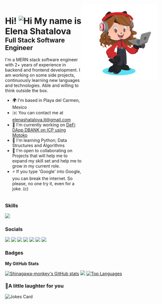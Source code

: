 <div style="display: flex;">
  <div style="flex: 1;">
    <h1 style="margin-bottom: 0;">Hi! <img src="https://user-images.githubusercontent.com/18350557/176309783-0785949b-9127-417c-8b55-ab5a4333674e.gif" alt="Hi" /> My name is Elena Shatalova</h1>
    <h2 style="margin-top: 0;">Full Stack Software Engineer</h2>
    <p>I'm a MERN stack software engineer with 2+ years of experience in backend and frontend development. I am working on some side projects, continuously learning new languages and technologies. Able and willing to think outside the box.</p>
    <ul>
      <li>🌍 I'm based in Playa del Carmen, Mexico</li>
      <li>✉️ You can contact me at <a href="mailto:elenashatalova.it@gmail.com">elenashatalova.it@gmail.com</a></li>
      <li>🚀 I'm currently working on <a href="https://khnm5-qiaaa-aaaap-aam6a-cai.ic0.app/">DeFi DApp DBANK on ICP using Motoko</a></li>
      <li>🧠 I'm learning Python; Data Structures and Algorithms</li>
      <li>🤝 I'm open to collaborating on Projects that will help me to expand my skill set and help me to grow in my current role.</li>
      <li>⚡ If you type 'Google' into Google, you can break the internet. So please, no one try it, even for a joke. (c)</li>
    </ul>
  </div>
  <div style="flex: 1;">
    <img src="https://github.com/Shinagawa-monkey/Shinagawa-monkey/blob/main/octocat.png" width="256" />
  </div>
</div>

### Skills

<p align="left">
  <a href="https://skillicons.dev">
    <img src="https://skillicons.dev/icons?i=js,php,ruby,git,html,css,jquery,react,redux,webpack,babel,vite,bootstrap,sass,nodejs,express,mongo,mysql,postgres,firebase,heroku,figma,pug,svg,bash,powershell,postman&perline=9" />
  </a>
</p>

### Socials

<p align="left"> 
  <a href="https://www.codepen.io/shinagawa-monkey" target="_blank" rel="noreferrer"><img src="https://skillicons.dev/icons?i=codepen" /></a> 
  <a href="https://www.dev.to//shinagawamonkey" target="_blank" rel="noreferrer"><img src="https://skillicons.dev/icons?i=devto" /></a>
  <a href="https://discord.com/users/shinagawaMonkey#9910" target="_blank" rel="noreferrer"><img src="https://skillicons.dev/icons?i=discord" /></a> 
  <a href="https://www.github.com/Shinagawa-monkey" target="_blank" rel="noreferrer"><img src="https://skillicons.dev/icons?i=github" /></a> 
  <a href="https://www.linkedin.com/in/elena-shatalova/" target="_blank" rel="noreferrer"><img src="https://skillicons.dev/icons?i=linkedin" /></a> 
  <a href="https://www.stackoverflow.com/users/18683797/shinagawamonkey" target="_blank" rel="noreferrer"><img src="https://skillicons.dev/icons?i=stackoverflow" /></a> 
  <a href="https://www.twitter.com/sudoCyberMonkey" target="_blank" rel="noreferrer"><img src="https://skillicons.dev/icons?i=twitter" /></a>
</p>

### Badges

<b>My GitHub Stats</b>

<a href="http://www.github.com/Shinagawa-monkey"><img src="https://github-readme-stats.vercel.app/api?username=Shinagawa-monkey&show_icons=true&hide=&count_private=true&title_color=0891b2&text_color=ffffff&icon_color=0891b2&bg_color=1c1917&hide_border=true&show_icons=true" alt="Shinagawa-monkey's GitHub stats" /></a>
<a href="http://www.github.com/Shinagawa-monkey"><img src="https://github-readme-streak-stats.herokuapp.com/?user=Shinagawa-monkey&stroke=ffffff&background=1c1917&ring=0891b2&fire=0891b2&currStreakNum=ffffff&currStreakLabel=0891b2&sideNums=ffffff&sideLabels=ffffff&dates=ffffff&hide_border=true" /></a>
<a href="https://github.com/Shinagawa-monkey"><img src="https://github-readme-stats.vercel.app/api/top-langs/?username=Shinagawa-monkey&langs_count=10&title_color=0891b2&text_color=ffffff&icon_color=0891b2&bg_color=1c1917&hide_border=true&locale=en&custom_title=Top%20%Languages" alt="Top Languages" /></a>

### 🙊A little laughter for you
<img src="https://readme-jokes.vercel.app/api?hideBorder&bgColor=%231c1917&qColor=%230b7e99&aColor=%23ffffff" alt="Jokes Card" />
